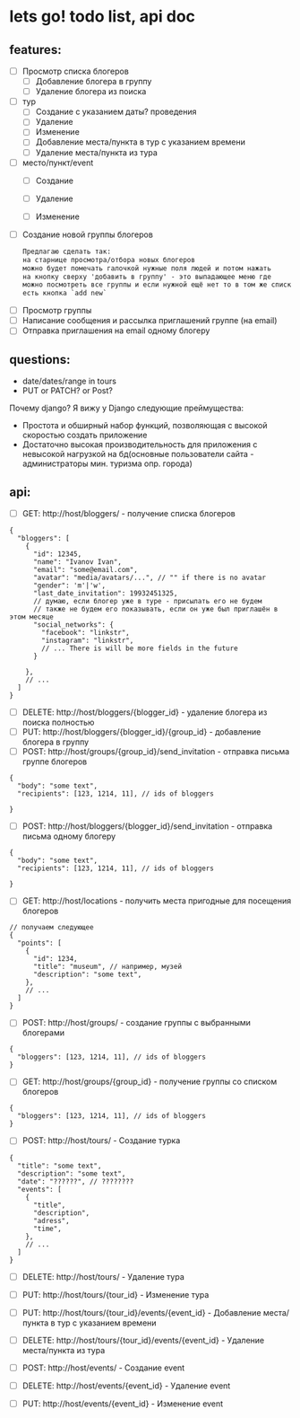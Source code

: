 # lets go! todo list, api doc

## features:
* [ ] Просмотр списка блогеров
    * [ ] Добавление блогера в группу
    * [ ] Удаление блогера из поиска
  
* [ ] тур
    * [ ] Создание с указанием даты? проведения
    * [ ] Удаление
    * [ ] Изменение
    * [ ] Добавление места/пункта в тур с указанием времени
    * [ ] Удаление места/пункта из тура
* [ ] место/пункт/event
    * [ ] Создание 
    * [ ] Удаление  
    * [ ] Изменение
    

* [ ] Создание новой группы блогеров
  ```txt
  Предлагаю сделать так:
  на старнице просмотра/отбора новых блогеров 
  можно будет помечать галочкой нужные поля людей и потом нажать 
  на кнопку сверху 'добавить в группу' - это выпадающее меню где
  можно посмотреть все группы и если нужной ещё нет то в том же списке
  есть кнопка `add new`
  ```
* [ ] Просмотр группы 
* [ ] Написание сообщения и рассылка приглашений группе (на email)
* [ ] Отправка приглашения на email одному блогеру

## questions:
* date/dates/range in tours
* PUT or PATCH? or Post?


Почему django?
Я вижу у Django следующие преймущества:
* Простота и обширный набор функций, позволяющая с высокой скоростью создать приложение
* Достаточно высокая производительность для приложения с невысокой нагрузкой на бд(основные пользователи сайта - администраторы мин. туризма опр. города)

## api:
* [ ] GET: http://host/bloggers/ - получение списка блогеров
```json5
{
  "bloggers": [
    {
      "id": 12345,
      "name": "Ivanov Ivan",
      "email": "some@email.com",
      "avatar": "media/avatars/...", // "" if there is no avatar
      "gender": 'm'|'w',
      "last_date_invitation": 19932451325,  
      // думаю, если блогер уже в туре - присылать его не будем
      // также не будем его показывать, если он уже был приглашён в этом месяце
      "social_networks": {
        "facebook": "linkstr",
        "instagram": "linkstr",
        // ... There is will be more fields in the future
      }
      
    },
    // ...
  ]
}  
```
  

* [ ] DELETE: http://host/bloggers/{blogger_id} - удаление блогера из поиска полностью
* [ ] PUT: http://host/bloggers/{blogger_id}/{group_id} - добавление блогера в группу
* [ ] POST: http://host/groups/{group_id}/send_invitation - отправка письма группе блогеров 
```json5
{
  "body": "some text",
  "recipients": [123, 1214, 11], // ids of bloggers
  
}
```


* [ ] POST: http://host/bloggers/{blogger_id}/send_invitation - отправка письма одному блогеру
```json5
{
  "body": "some text",
  "recipients": [123, 1214, 11], // ids of bloggers
  
}
```


* [ ] GET: http://host/locations - получить места пригодные для посещения блогеров
```json5
// получаем следующее
{
  "points": [
    {
      "id": 1234,
      "title": "museum", // например, музей
      "description": "some text",
    },
    // ...
  ]
}
```
* [ ] POST: http://host/groups/ - создание группы с выбранными блогерами
```json5
{
  "bloggers": [123, 1214, 11], // ids of bloggers
}
```


* [ ] GET: http://host/groups/{group_id} - получение группы со списком блогеров
```json5
{
  "bloggers": [123, 1214, 11], // ids of bloggers
}
```


* [ ] POST: http://host/tours/ - Создание турка
```json5
{
  "title": "some text",
  "description": "some text",
  "date": "??????", // ????????
  "events": [
    {
      "title",
      "description",
      "adress",
      "time", 
    },
    // ...
  ]
}
```

* [ ] DELETE: http://host/tours/ - Удаление тура
* [ ] PUT: http://host/tours/{tour_id} - Изменение тура
* [ ] PUT: http://host/tours/{tour_id}/events/{event_id} - Добавление места/пункта в тур с указанием времени
* [ ] DELETE: http://host/tours/{tour_id}/events/{event_id} - Удаление места/пункта из тура

* [ ] POST: http://host/events/ - Создание event 
* [ ] DELETE: http://host/events/{event_id} - Удаление event
* [ ] PUT: http://host/events/{event_id} - Изменение event
